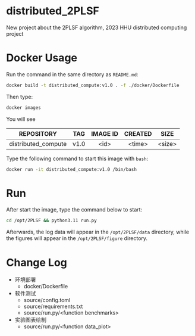 # distributed_2PLSF
New project about the 2PLSF algorithm, 2023 HHU distributed computing project
# Docker Usage
Run the command in the same directory as `README.md`:
```bash
docker build -t distributed_compute:v1.0 . -f ./docker/Dockerfile
```

Then type:
```bash
docker images
```

You will see

|REPOSITORY|TAG|IMAGE ID|CREATED|SIZE|
|:---:|:---:|:---:|:---:|:---:|
|distributed_compute|v1.0|\<id\>|\<time\>|\<size\>

Type the following command to start this image with `bash`:
```bash
docker run -it distributed_compute:v1.0 /bin/bash
```

# Run
After start the image, type the command below to start:
```bash
cd /opt/2PLSF && python3.11 run.py
```

Afterwards, the log data will appear in the `/opt/2PLSF/data` directory, while the figures will appear in the `/opt/2PLSF/figure` directory.

# Change Log
- 环境部署
    - docker/Dockerfile
- 软件测试
    - source/config.toml
    - source/requirements.txt
    - source/run.py/\<function benchmarks\>
- 实验图表绘制
    - source/run.py/\<function data_plot\>
